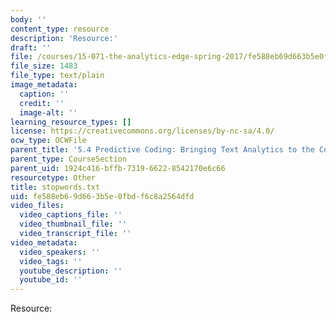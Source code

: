 ```yaml
---
body: ''
content_type: resource
description: 'Resource:'
draft: ''
file: /courses/15-071-the-analytics-edge-spring-2017/fe588eb69d663b5e0fbdf6c8a2564dfd_stopwords.txt
file_size: 1483
file_type: text/plain
image_metadata:
  caption: ''
  credit: ''
  image-alt: ''
learning_resource_types: []
license: https://creativecommons.org/licenses/by-nc-sa/4.0/
ocw_type: OCWFile
parent_title: '5.4 Predictive Coding: Bringing Text Analytics to the Courtroom  (Recitation)'
parent_type: CourseSection
parent_uid: 1924c416-bffb-7319-6622-8542170e6c66
resourcetype: Other
title: stopwords.txt
uid: fe588eb6-9d66-3b5e-0fbd-f6c8a2564dfd
video_files:
  video_captions_file: ''
  video_thumbnail_file: ''
  video_transcript_file: ''
video_metadata:
  video_speakers: ''
  video_tags: ''
  youtube_description: ''
  youtube_id: ''
---
```

Resource: